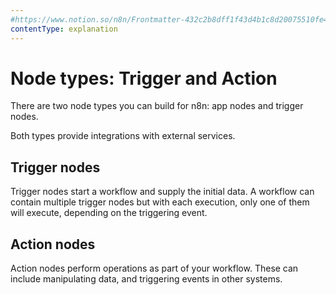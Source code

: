 ```yaml
---
#https://www.notion.so/n8n/Frontmatter-432c2b8dff1f43d4b1c8d20075510fe4
contentType: explanation
---
```


# Node types: Trigger and Action

There are two node types you can build for n8n: app nodes and trigger nodes.

Both types provide integrations with external services. 

## Trigger nodes

Trigger nodes start a workflow and supply the initial data. A workflow can contain multiple trigger nodes but with each execution, only one of them will execute, depending on the triggering event.

## Action nodes

Action nodes perform operations as part of your workflow. These can include manipulating data, and triggering events in other systems.

